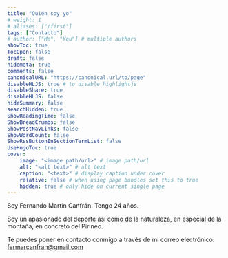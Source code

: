 ```yaml
---
title: "Quién soy yo"
# weight: 1
# aliases: ["/first"]
tags: ["Contacto"]
# author: ["Me", "You"] # multiple authors
showToc: true
TocOpen: false
draft: false
hidemeta: true
comments: false
canonicalURL: "https://canonical.url/to/page"
disableHLJS: true # to disable highlightjs
disableShare: true
disableHLJS: false
hideSummary: false
searchHidden: true
ShowReadingTime: false
ShowBreadCrumbs: false
ShowPostNavLinks: false
ShowWordCount: false
ShowRssButtonInSectionTermList: false
UseHugoToc: true
cover:
    image: "<image path/url>" # image path/url
    alt: "<alt text>" # alt text
    caption: "<text>" # display caption under cover
    relative: false # when using page bundles set this to true
    hidden: true # only hide on current single page
---
```


Soy Fernando Martín Canfrán. Tengo 24 años.

Soy un apasionado del deporte así como de la naturaleza, en especial de la montaña, en concreto del Pirineo.

Te puedes poner en contacto conmigo a través de mi correo electrónico: fermarcanfran@gmail.com
